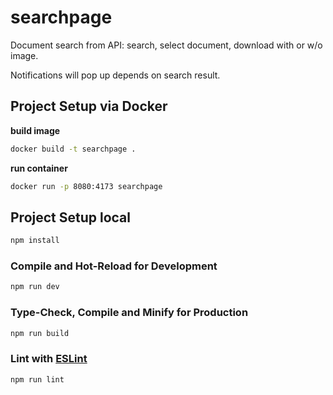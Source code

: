 # searchpage

Document search from API: search, select document, download with or w/o image.

Notifications will pop up depends on search result.

## Project Setup via Docker

**build image**

```sh
docker build -t searchpage .
```

**run container**

```sh
docker run -p 8080:4173 searchpage   
```

## Project Setup local

```sh
npm install
```

### Compile and Hot-Reload for Development

```sh
npm run dev
```

### Type-Check, Compile and Minify for Production

```sh
npm run build
```

### Lint with [ESLint](https://eslint.org/)

```sh
npm run lint
```

